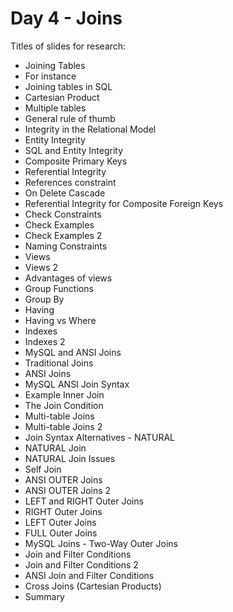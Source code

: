 # Day 4 - Joins

Titles of slides for research:

* Joining Tables
* For instance
* Joining tables in SQL
* Cartesian Product
* Multiple tables
* General rule of thumb
* Integrity in the Relational Model
* Entity Integrity
* SQL and Entity Integrity
* Composite Primary Keys
* Referential Integrity
* References constraint
* On Delete Cascade
* Referential Integrity for Composite Foreign Keys
* Check Constraints
* Check Examples
* Check Examples 2
* Naming Constraints
* Views
* Views 2
* Advantages of views
* Group Functions
* Group By
* Having
* Having vs Where
* Indexes
* Indexes 2
* MySQL and ANSI Joins
* Traditional Joins
* ANSI Joins
* MySQL ANSI Join Syntax
* Example Inner Join
* The Join Condition
* Multi-table Joins
* Multi-table Joins 2
* Join Syntax Alternatives - NATURAL
* NATURAL Join
* NATURAL Join Issues
* Self Join
* ANSI OUTER Joins
* ANSI OUTER Joins 2
* LEFT and RIGHT Outer Joins
* RIGHT Outer Joins
* LEFT Outer Joins
* FULL Outer Joins
* MySQL Joins - Two-Way Outer Joins
* Join and Filter Conditions
* Join and Filter Conditions 2
* ANSI Join and Filter Conditions
* Cross Joins (Cartesian Products)
* Summary
